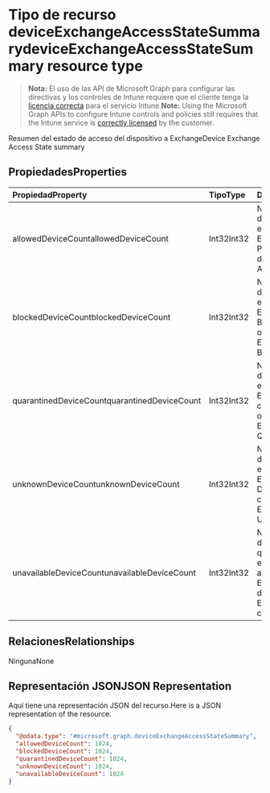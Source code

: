 # <a name="deviceexchangeaccessstatesummary-resource-type"></a><span data-ttu-id="704d0-101">Tipo de recurso deviceExchangeAccessStateSummary</span><span class="sxs-lookup"><span data-stu-id="704d0-101">deviceExchangeAccessStateSummary resource type</span></span>

> <span data-ttu-id="704d0-102">**Nota:** El uso de las API de Microsoft Graph para configurar las directivas y los controles de Intune requiere que el cliente tenga la [licencia correcta](https://go.microsoft.com/fwlink/?linkid=839381) para el servicio Intune.</span><span class="sxs-lookup"><span data-stu-id="704d0-102">**Note:** Using the Microsoft Graph APIs to configure Intune controls and policies still requires that the Intune service is [correctly licensed](https://go.microsoft.com/fwlink/?linkid=839381) by the customer.</span></span>

<span data-ttu-id="704d0-103">Resumen del estado de acceso del dispositivo a Exchange</span><span class="sxs-lookup"><span data-stu-id="704d0-103">Device Exchange Access State summary</span></span>
## <a name="properties"></a><span data-ttu-id="704d0-104">Propiedades</span><span class="sxs-lookup"><span data-stu-id="704d0-104">Properties</span></span>
|<span data-ttu-id="704d0-105">Propiedad</span><span class="sxs-lookup"><span data-stu-id="704d0-105">Property</span></span>|<span data-ttu-id="704d0-106">Tipo</span><span class="sxs-lookup"><span data-stu-id="704d0-106">Type</span></span>|<span data-ttu-id="704d0-107">Descripción</span><span class="sxs-lookup"><span data-stu-id="704d0-107">Description</span></span>|
|:---|:---|:---|
|<span data-ttu-id="704d0-108">allowedDeviceCount</span><span class="sxs-lookup"><span data-stu-id="704d0-108">allowedDeviceCount</span></span>|<span data-ttu-id="704d0-109">Int32</span><span class="sxs-lookup"><span data-stu-id="704d0-109">Int32</span></span>|<span data-ttu-id="704d0-110">Número total de dispositivos con el estado de acceso de Exchange: Permitido.</span><span class="sxs-lookup"><span data-stu-id="704d0-110">Total count of devices with Exchange Access State: Allowed.</span></span>|
|<span data-ttu-id="704d0-111">blockedDeviceCount</span><span class="sxs-lookup"><span data-stu-id="704d0-111">blockedDeviceCount</span></span>|<span data-ttu-id="704d0-112">Int32</span><span class="sxs-lookup"><span data-stu-id="704d0-112">Int32</span></span>|<span data-ttu-id="704d0-113">Número total de dispositivos con el estado de acceso de Exchange: Bloqueado.</span><span class="sxs-lookup"><span data-stu-id="704d0-113">Total count of devices with Exchange Access State: Blocked.</span></span>|
|<span data-ttu-id="704d0-114">quarantinedDeviceCount</span><span class="sxs-lookup"><span data-stu-id="704d0-114">quarantinedDeviceCount</span></span>|<span data-ttu-id="704d0-115">Int32</span><span class="sxs-lookup"><span data-stu-id="704d0-115">Int32</span></span>|<span data-ttu-id="704d0-116">Número total de dispositivos con el estado de acceso de Exchange: En cuarentena.</span><span class="sxs-lookup"><span data-stu-id="704d0-116">Total count of devices with Exchange Access State: Quarantined.</span></span>|
|<span data-ttu-id="704d0-117">unknownDeviceCount</span><span class="sxs-lookup"><span data-stu-id="704d0-117">unknownDeviceCount</span></span>|<span data-ttu-id="704d0-118">Int32</span><span class="sxs-lookup"><span data-stu-id="704d0-118">Int32</span></span>|<span data-ttu-id="704d0-119">Número total de dispositivos con el estado de acceso de Exchange: Desconocido.</span><span class="sxs-lookup"><span data-stu-id="704d0-119">Total count of devices with Exchange Access State: Unknown.</span></span>|
|<span data-ttu-id="704d0-120">unavailableDeviceCount</span><span class="sxs-lookup"><span data-stu-id="704d0-120">unavailableDeviceCount</span></span>|<span data-ttu-id="704d0-121">Int32</span><span class="sxs-lookup"><span data-stu-id="704d0-121">Int32</span></span>|<span data-ttu-id="704d0-122">Número total de dispositivos para los que no se puede encontrar el estado de acceso de Exchange.</span><span class="sxs-lookup"><span data-stu-id="704d0-122">Total count of devices for which no Exchange Access State could be found.</span></span>|

## <a name="relationships"></a><span data-ttu-id="704d0-123">Relaciones</span><span class="sxs-lookup"><span data-stu-id="704d0-123">Relationships</span></span>
<span data-ttu-id="704d0-124">Ninguna</span><span class="sxs-lookup"><span data-stu-id="704d0-124">None</span></span>
## <a name="json-representation"></a><span data-ttu-id="704d0-125">Representación JSON</span><span class="sxs-lookup"><span data-stu-id="704d0-125">JSON Representation</span></span>
<span data-ttu-id="704d0-126">Aquí tiene una representación JSON del recurso.</span><span class="sxs-lookup"><span data-stu-id="704d0-126">Here is a JSON representation of the resource.</span></span>
<!--{
  "blockType": "resource",
  "@odata.type": "microsoft.graph.deviceExchangeAccessStateSummary"
}-->
``` json
{
  "@odata.type": "#microsoft.graph.deviceExchangeAccessStateSummary",
  "allowedDeviceCount": 1024,
  "blockedDeviceCount": 1024,
  "quarantinedDeviceCount": 1024,
  "unknownDeviceCount": 1024,
  "unavailableDeviceCount": 1024
}
```



